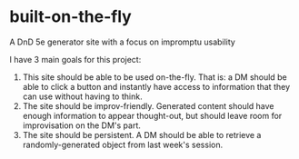 # built-on-the-fly
A DnD 5e generator site with a focus on impromptu usability

I have 3 main goals for this project:
1. This site should be able to be used on-the-fly. That is: a DM should be able to click a button and instantly have access to information that they can use without having to think. 
2. The site should be improv-friendly. Generated content should have enough information to appear thought-out, but should leave room for improvisation on the DM's part.
3. The site should be persistent. A DM should be able to retrieve a randomly-generated object from last week's session.
